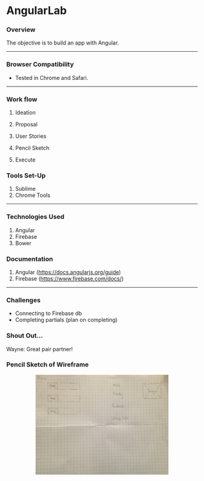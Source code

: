 # AngularLab

### Overview

The objective is to build an app with Angular.

---

### Browser Compatibility

* Tested in Chrome and Safari.

---

### Work flow

1. Ideation

2. Proposal

3. User Stories

4. Pencil Sketch

5. Execute

### Tools Set-Up

1. Sublime
2. Chrome Tools

---

### Technologies Used

1. Angular
2. Firebase
3. Bower

### Documentation

1. Angular (https://docs.angularjs.org/guide)
2. Firebase (https://www.firebase.com/docs/)

---

### Challenges

* Connecting to Firebase db
* Completing partials (plan on completing)

### Shout Out...

Wayne: Great pair partner!

### Pencil Sketch of Wireframe
<p align="center">
  <img src="/images/IMG_2036.JPG" width="350"/>
</p>
